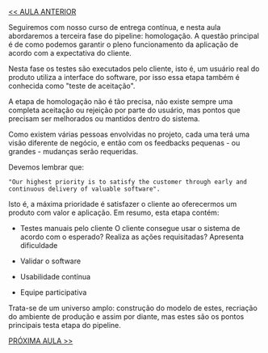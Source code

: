[<< AULA ANTERIOR](https://github.com/pvreboucas/entrega-continua-cd/blob/aula-04/aulas/4-Stage%20de%20Testes%20de%20Aceita%C3%A7%C3%A3o.md)

Seguiremos com nosso curso de entrega contínua, e nesta aula abordaremos a terceira fase do pipeline: homologação. A questão principal é de como podemos garantir o pleno funcionamento da aplicação de acordo com a expectativa do cliente.

Nesta fase os testes são executados pelo cliente, isto é, um usuário real do produto utiliza a interface do software, por isso essa etapa também é conhecida como "teste de aceitação".

A etapa de homologação não é tão precisa, não existe sempre uma completa aceitação ou rejeição por parte do usuário, mas pontos que precisam ser melhorados ou mantidos dentro do sistema.

Como existem várias pessoas envolvidas no projeto, cada uma terá uma visão diferente de negócio, e então com os feedbacks pequenas - ou grandes - mudanças serão requeridas.

Devemos lembrar que:

``` "Our highest priority is to satisfy the customer through early and continuous delivery of valuable software". ```

Isto é, a máxima prioridade é satisfazer o cliente ao oferecermos um produto com valor e aplicação. Em resumo, esta etapa contém:

* Testes manuais pelo cliente O cliente consegue usar o sistema de acordo com o esperado? Realiza as ações requisitadas? Apresenta dificuldade

* Validar o software

* Usabilidade contínua

* Equipe participativa

Trata-se de um universo amplo: construção do modelo de estes, recriação do ambiente de produção e assim por diante, mas estes são os pontos principais testa etapa do pipeline.

[PRÓXIMA AULA >>](https://github.com/pvreboucas/entrega-continua-cd/blob/aula-05/aulas/3-Stage%20de%20Teste%20de%20Carga.md)
